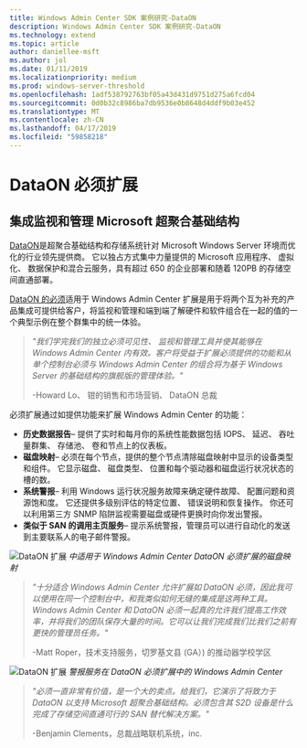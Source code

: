 ```yaml
---
title: Windows Admin Center SDK 案例研究-DataON
description: Windows Admin Center SDK 案例研究-DataON
ms.technology: extend
ms.topic: article
author: daniellee-msft
ms.author: jol
ms.date: 01/11/2019
ms.localizationpriority: medium
ms.prod: windows-server-threshold
ms.openlocfilehash: 1adf538792763bf05a43d431d9751d275a6fcd04
ms.sourcegitcommit: 0d0b32c8986ba7db9536e0b8648d4ddf9b03e452
ms.translationtype: MT
ms.contentlocale: zh-CN
ms.lasthandoff: 04/17/2019
ms.locfileid: "59858218"
---
```

# <a name="dataon-must-extension"></a>DataON 必须扩展

## <a name="integrated-monitoring-and-management-for-microsoft-hyper-converged-infrastructure"></a>集成监视和管理 Microsoft 超聚合基础结构

[DataON](http://www.dataonstorage.com/)是超聚合基础结构和存储系统针对 Microsoft Windows Server 环境而优化的行业领先提供商。 它以独占方式集中力量提供的 Microsoft 应用程序、 虚拟化、 数据保护和混合云服务，具有超过 650 的企业部署和随着 120PB 的存储空间直通部署。

[DataON 的必须](http://www.dataonstorage.com/must)适用于 Windows Admin Center 扩展是用于将两个互为补充的产品集成可提供给客户，将监视和管理和端到端了解硬件和软件组合在一起的值的一个典型示例在整个群集中的统一体验。

> <cite>"我们学完我们的独立必须可见性、 监视和管理工具并使其能够在 Windows Admin Center 内有效。客户将受益于扩展必须提供的功能和从单个控制台必须与 Windows Admin Center 的组合将为基于 Windows Server 的基础结构的旗舰版的管理体验。"</cite>
>
> -Howard Lo、 钳的销售和市场营销、 DataON 总裁

必须扩展通过如提供功能来扩展 Windows Admin Center 的功能：
- **历史数据报告**– 提供了实时和每月你的系统性能数据包括 IOPS、 延迟、 吞吐量群集、 存储池、 卷和节点上的仪表板。
- **磁盘映射**– 必须在每个节点，提供的整个节点清除磁盘映射中显示的设备类型和组件。 它显示磁盘、 磁盘类型、 位置和每个驱动器和磁盘运行状况状态的槽的数。
- **系统警报**– 利用 Windows 运行状况服务故障来确定硬件故障、 配置问题和资源饱和度。 它还提供多级别评估的特定位置、 错误说明和恢复操作。 你还可以利用第三方 SNMP 陷阱监视需要磁盘或硬件更换时向你发出警报。
- **类似于 SAN 的调用主页服务**– 提示系统警报，管理员可以进行自动化的发送到主要联系人的电子邮件警报。

![DataON 扩展](../../media/extend-case-study-dataon/dataon-1.png)
*中适用于 Windows Admin Center DataON 必须扩展的磁盘映射*

> <cite>"十分适合 Windows Admin Center 允许扩展如 DataON 必须，因此我可以使用在同一个控制台中，和我类似如何无缝的集成是这两种工具。Windows Admin Center 和 DataON 必须一起真的允许我们提高工作效率，并将我们的团队保存大量的时间。它可以让我们完成我们比我们之前有更快的管理员任务。"</cite>
>
> -Matt Roper，技术支持服务，切罗基文县 (GA）) 的推动器学校学区

![DataON 扩展](../../media/extend-case-study-dataon/dataon-2.png)
*警报服务在 DataON 必须扩展中的 Windows Admin Center*

> <cite>"必须一直非常有价值，是一个大的卖点。给我们，它演示了将致力于 DataON 以支持 Microsoft 超聚合基础结构。必须包含其 S2D 设备是什么完成了存储空间直通可行的 SAN 替代解决方案。" </cite>
>
> -Benjamin Clements，总裁战略联机系统，inc.